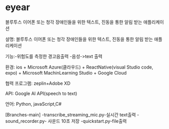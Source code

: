 # eyear
블루투스 이어폰 또는 청각 장애인들을 위한 텍스트, 진동을 통한 알림 받는 애플리케이션


설명: 블루투스 이어폰 또는 청각 장애인들을 위한 텍스트, 진동을 통한 알림 받는 애플리케이션

기능:-위험도를 측정한 경고음출력 -음성->text 출력

환경: ios + Microsoft Azure(클라우드) + ReactNative(visual Studio code, expo) + Microsoft MachinLearning Studio + Google Cloud

협력 프로그램: zeplin+Adobe XD

API: Google AI API(speech to text)

언어: Python, javaScript,C#




[Branches-main]
-transcribe_streaming_mic.py-실시간 text출력 
-sound_recorder.py- 사운드 10초 저장 
-quickstart.py-file출력 
